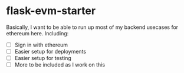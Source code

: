 # flask-evm-starter
Basically, I want to be able to run up most of my backend usecases for ethereum here. Including:
- [ ] Sign in with ethereum
- [ ] Easier setup for deployments
- [ ] Easier setup for testing
- [ ] More to be included as I work on this